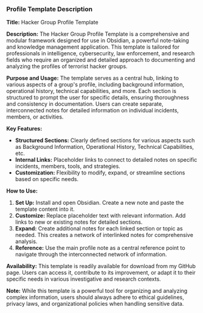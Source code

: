 ### Profile Template Description

**Title:** Hacker Group Profile Template

**Description:** 
The Hacker Group Profile Template is a comprehensive and modular framework designed for use in Obsidian, a powerful note-taking and knowledge management application. This template is tailored for professionals in intelligence, cybersecurity, law enforcement, and research fields who require an organized and detailed approach to documenting and analyzing the profiles of terrorist hacker groups.

**Purpose and Usage:**
The template serves as a central hub, linking to various aspects of a group's profile, including background information, operational history, technical capabilities, and more. Each section is structured to prompt the user for specific details, ensuring thoroughness and consistency in documentation. Users can create separate, interconnected notes for detailed information on individual incidents, members, or activities.

**Key Features:**
- **Structured Sections:** Clearly defined sections for various aspects such as Background Information, Operational History, Technical Capabilities, etc.
- **Internal Links:** Placeholder links to connect to detailed notes on specific incidents, members, tools, and strategies.
- **Customization:** Flexibility to modify, expand, or streamline sections based on specific needs.

**How to Use:**
1. **Set Up:** Install and open Obsidian. Create a new note and paste the template content into it.
2. **Customize:** Replace placeholder text with relevant information. Add links to new or existing notes for detailed sections.
3. **Expand:** Create additional notes for each linked section or topic as needed. This creates a network of interlinked notes for comprehensive analysis.
4. **Reference:** Use the main profile note as a central reference point to navigate through the interconnected network of information.

**Availability:**
This template is readily available for download from my GitHub page. Users can access it, contribute to its improvement, or adapt it to their specific needs in various investigative and research contexts.

**Note:** While this template is a powerful tool for organizing and analyzing complex information, users should always adhere to ethical guidelines, privacy laws, and organizational policies when handling sensitive data.
